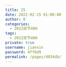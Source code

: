 ```yaml
---
title: 25
date: 2022-02-15 01:00:00
author: 0
categories: 
  - 2022双节48H
tags: 
  - 2022双节48H
private: true
username: jianxin
password: 4ff6d9
permalink: /pages/d934db/
---
```


